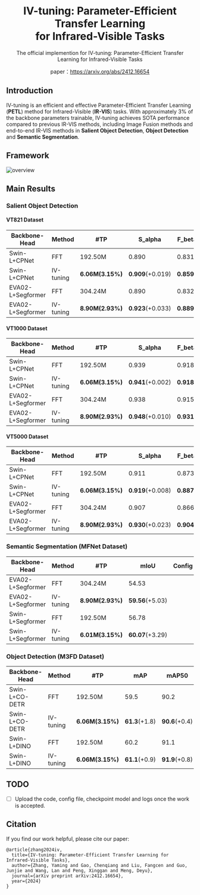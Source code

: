 <div align="center">
<h1>IV-tuning: Parameter-Efficient Transfer Learning <br>
for Infrared-Visible Tasks</h1>


The official implemention for IV-tuning: Parameter-Efficient Transfer Learning for Infrared-Visible Tasks

paper：https://arxiv.org/abs/2412.16654
</div>

## Introduction

IV-tuning is an efficient and effective Parameter-Efficient Transfer Learning (**PETL**) method for Infrared-Visible (**IR-VIS**) tasks. With approximately 3% of the backbone parameters trainable, IV-tuning achieves SOTA performance compared to previous IR-VIS methods, including Image Fusion methods and end-to-end IR-VIS methods in **Salient Object Detection**, **Object Detection** and **Semantic Segmentation**.

## Framework

![overview](https://github.com/user-attachments/assets/9103a458-0b34-4ea3-acf5-8ad0d3740ccf)

## Main Results

### Salient Object Detection

#### VT821 Dataset

| Backbone-Head     | Method    | #TP               | S_alpha           | F_beta_weight     | E_m               | MAE               | Config | CKPT | Logs |
| ----------------  | --------- | ----------------- | ----------------- | --------------    | ----------------- | ----------------- | ------ | ---- | ---- |
| Swin-L+CPNet      | FFT       | 192.50M           | 0.890             | 0.831             | 0.917             | 0.033             |        |      |      |
| Swin-L+CPNet      | IV-tuning | **6.06M(3.15%)**  | **0.909**(+0.019) | **0.859**(+0.028) | **0.938**(+0.021) | **0.027**(-0.006) |        |      |      |
| EVA02-L+Segformer | FFT       | 304.24M           | 0.890             | 0.832             | 0.915             | 0.034             |        |      |      |
| EVA02-L+Segformer | IV-tuning | **8.90M(2.93%)**  | **0.923**(+0.033) | **0.889**(+0.057) | **0.952**(+0.037) | **0.022**(-0.012) |        |      |      |

#### VT1000 Dataset

| Backbone-Head     | Method    | #TP               | S_alpha           | F_beta_weight     | E_m               | MAE               | Config | CKPT | Logs |
| ----------------  | --------- | ----------------- | ----------------- | --------------    | ----------------- | ----------------- | ------ | ---- | ---- |
| Swin-L+CPNet      | FFT       | 192.50M           | 0.939             | 0.918             | 0.966             | 0.015             |        |      |      |
| Swin-L+CPNet      | IV-tuning | **6.06M(3.15%)**  | **0.941**(+0.002) | **0.918**(+0.000) | **0.965**(-0.001) | **0.015**(-0.000) |        |      |      |
| EVA02-L+Segformer | FFT       | 304.24M           | 0.938             | 0.915             | 0.959             | 0.017             |        |      |      |
| EVA02-L+Segformer | IV-tuning | **8.90M(2.93%)**  | **0.948**(+0.010) | **0.931**(+0.016) | **0.975**(+0.016) | **0.013**(-0.004) |        |      |      |

#### VT5000 Dataset

| Backbone-Head     | Method    | #TP               | S_alpha           | F_beta_weight     | E_m               | MAE               | Config | CKPT | Logs |
| ----------------  | --------- | ----------------- | ----------------- | --------------    | ----------------- | ----------------- | ------ | ---- | ---- |
| Swin-L+CPNet      | FFT       | 192.50M           | 0.911             | 0.873             | 0.949             | 0.025             |        |      |      |
| Swin-L+CPNet      | IV-tuning | **6.06M(3.15%)**  | **0.919**(+0.008) | **0.887**(+0.014) | **0.959**(+0.010) | **0.021**(-0.004) |        |      |      |
| EVA02-L+Segformer | FFT       | 304.24M           | 0.907             | 0.866             | 0.943             | 0.026             |        |      |      |
| EVA02-L+Segformer | IV-tuning | **8.90M(2.93%)**  | **0.930**(+0.023) | **0.904**(+0.038) | **0.966**(+0.023) | **0.019**(-0.007) |        |      |      |

### Semantic Segmentation (MFNet Dataset)

| Backbone-Head     | Method    | #TP               | mIoU              | Config | CKPT | Logs |
| ----------------  | --------- | ----------------- | ----------------- | ------ | ---- | ---- |
| EVA02-L+Segformer | FFT       | 304.24M           | 54.53             |        |      |      |
| EVA02-L+Segformer | IV-tuning | **8.90M(2.93%)**  | **59.56**(+5.03)  |        |      |      |
| Swin-L+Segformer  | FFT       | 192.50M           | 56.78             |        |      |      |
| Swin-L+Segformer  | IV-tuning | **6.01M(3.15%)**  | **60.07**(+3.29)  |        |      |      |

### Object Detection (M3FD Dataset)

| Backbone-Head  | Method    | #TP               | mAP             | mAP50           | mAP75           | Config | CKPT | Logs |
| ---------------| --------- | ----------------- | --------------- | --------------- | --------------- | ------ | ---- | ---- |
| Swin-L+CO-DETR | FFT       | 192.50M           | 59.5            | 90.2            | 62.5            |        |      |      |
| Swin-L+CO-DETR | IV-tuning | **6.06M(3.15%)**  | **61.3**(+1.8)  | **90.6**(+0.4)  | **65.2**(+2.7)  |        |      |      |
| Swin-L+DINO    | FFT       | 192.50M           | 60.2            | 91.1            | 64.1            |        |      |      |
| Swin-L+DINO    | IV-tuning | **6.06M(3.15%)**  | **61.1**(+0.9)  | **91.9**(+0.8)  | **66.0**(+1.9)  |        |      |      |




## TODO
- [ ] Upload the code, config file, checkpoint model and logs once the work is accepted.

## Citation
If you find our work helpful, please cite our paper:

```
@article{zhang2024iv,
  title={IV-tuning: Parameter-Efficient Transfer Learning for Infrared-Visible Tasks},
  author={Zhang, Yaming and Gao, Chenqiang and Liu, Fangcen and Guo, Junjie and Wang, Lan and Peng, Xinggan and Meng, Deyu},
  journal={arXiv preprint arXiv:2412.16654},
  year={2024}
}
```


